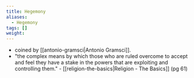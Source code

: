 ```yaml
---
title: Hegemony
aliases:
  - Hegemony
tags: []
weight:
---
```

- coined by [[antonio-gramsci|Antonio Gramsci]].
- "the complex means by which those who are ruled overcome to accept and feel they have a stake in the powers that are exploiting and controlling them." - [[religion-the-basics|Religion - The Basics]] (pg 61)
